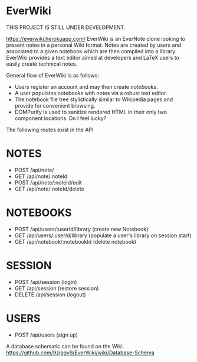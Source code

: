 # EverWiki

THIS PROJECT IS STILL UNDER DEVELOPMENT.

https://everwiki.herokuapp.com/
EverWiki is an EverNote clone looking to present notes in a personal Wiki format. Notes are created by users and associated to a given notebook which are then compiled into a library. EverWiki provides a text editor aimed at developers and LaTeX users to easily create technical notes.

General flow of EverWiki is as follows:
* Users register an account and may then create _notebooks_.
* A user populates notebooks with notes via a robust text editor.
* The notebook file tree stylistically similar to Wikipedia pages and provide for convenient browsing.
* DOMPurify is used to sanitize rendered HTML in their only two component locations. Do I feel lucky?

The following routes exist in the API
# NOTES
* POST /api/note/
* GET /api/note/:noteId
* POST /api/note/:noteId/edit
* GET /api/note/:noteId/delete
# NOTEBOOKS
* POST /api/users/:userId/library (create new Notebook)
* GET /api/users/:userId/library (populate a user's library on session start)
* GET /api/notebook/:notebookId (delete notebook)
# SESSION
* POST /api/session (login)
* GET /api/session (restore session)
* DELETE /api/session (logout)
# USERS
* POST /api/users (sign up)

A database schematic can be found on the Wiki.
https://github.com/9ziggy9/EverWiki/wiki/Database-Schema
